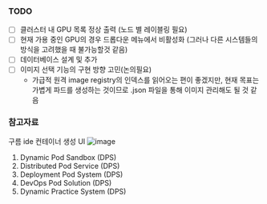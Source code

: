 ### TODO
- [ ] 클러스터 내 GPU 목록 정상 출력 (노드 별 레이블링 필요)
- [ ] 현재 가용 중인 GPU의 경우 드롭다운 메뉴에서 비활성화 (그러나 다른 시스템들의 방식을 고려했을 때 불가능할것 같음)
- [ ] 데이터베이스 설계 및 추가
- [ ] 이미지 선택 기능의 구현 방향 고민(논의필요)
  - 가급적 원격 image registry의 인덱스를 읽어오는 편이 좋겠지만, 현재 목표는 가볍게 파드를 생성하는 것이므로 .json 파일을 통해 이미지 관리해도 될 것 같음


### 참고자료

구름 ide 컨테이너 생성 UI
![image](https://github.com/user-attachments/assets/13e7b3e1-c79c-4109-88f4-445a5d8a09b4)

1. Dynamic Pod Sandbox (DPS)
2. Distributed Pod Service (DPS)
3. Deployment Pod System (DPS)
4. DevOps Pod Solution (DPS)
5. Dynamic Practice System (DPS)
